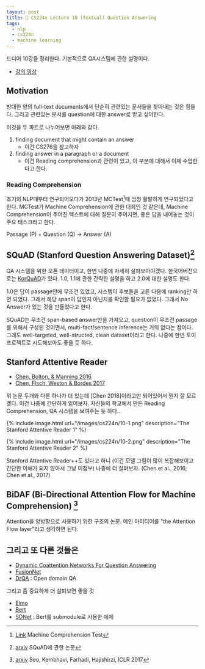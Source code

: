 ```yaml
---
layout: post
title: 📕 CS224n Lecture 10 (Textual) Question Answering
tags:
  - nlp
  - cs224n
  - machine learning
---
```


드디어 10강을 정리한다. 기본적으로 QA시스템에 관한 설명이다.

* [강의 영상](https://www.youtube.com/watch?v=yIdF-17HwSk)

## Motivation

방대한 양의 full-text documents에서 단순히 관련있는 문서들을 찾아내는 것은 힘들다. 그리고 관련있는 문서를 question에 대한 answer로 받고 싶어한다.

이것을 두 파트로 나누어보면 아래와 같다.

1. finding document that might contain an answer
    * 이건 CS276을 참고하자
2. finding answer in a paragraph or a document
    * 이건 Reading comprehension과 관련이 있고, 이 부분에 대해서 이제 수업한다고 한다.

### Reading Comprehension

초기의 NLP때부터 연구되어오다가 2013년 MCTest[^MCTest]때 엄청 활발하게 연구되었다고 한다. MCTest가 Machine Comprehension에 관한 대회인 것 같은데, Machine Comprehension이 주어진 텍스트에 대해 질문이 주어지면, 좋은 답을 내어놓는 것이 주요 태스크라고 한다.

Passage (P) + Question (Q) -> Answer (A)

## SQuAD (Stanford Question Answering Dataset)[^SQuAD]

QA 시스템을 위한 오픈 데이터이고, 한번 나중에 자세히 살펴보아야겠다. 한국어버전으로는 [KorQuAD](https://korquad.github.io)가 있다. 1.0, 1.1에 관한 간략한 설명을 하고 2.0에 대한 설명도 한다.

1.0은 답이 passage안에 무조건 있었고, 시스템이 후보들을 고른 다음에 ranking만 하면 되었다. 그래서 해당 span이 답인지 아닌지를 확인할 필요가 없었다. 그래서 No Answer가 있는 것을 만들었다고 한다.

SQuAD는 무조건 span-based answer만을 가져오고, question이 무조건 passage를 위해서 구성된 것이면서, multi-fact/sentence inference는 거의 없다는 점이다. 그래도 well-targeted, well-structed, clean dataset이라고 한다. 나중에 한번 토이 프로젝트로 시도해보아도 좋을 듯 하다.

## Stanford Attentive Reader

* [Chen, Bolton, & Manning 2016](https://arxiv.org/abs/1606.02858)
* [Chen, Fisch, Weston & Bordes 2017](https://arxiv.org/abs/1704.00051)

위 논문 두개와 다른 하나가 더 있는데 \[Chen 2018]이라고만 되어있어서 뭔지 잘 모르곘다. 이건 나중에 간단하게 읽어보자. 자신들의 학교에서 만든 Reading Comprehension, QA 시스템을 보여주는 듯 하다..

{% include image.html url="/images/cs224n/10-1.png" description="The Stanford Attentive Reader 1" %}

{% include image.html url="/images/cs224n/10-2.png" description="The Stanford Attentive Reader 2" %}

Stanford Attentive Reader++도 있다고 하니 (이건 모델 그림이 많이 복잡해보이고 간단한 이해가 되지 않아서 그냥 미첨부) 나중에 더 살펴보자. (Chen et al., 2016; Chen et al., 2017)

## BiDAF (Bi-Directional Attention Flow for Machine Comprehension) [^BiDAF]

Attention을 양방향으로 사용하기 위한 구조의 논문. 메인 아이디어를 "the Attention Flow layer"라고 생각하면 된다.

## 그리고 또 다른 것들은

* [Dynamic Coattention Networks For Question Answering](https://arxiv.org/abs/1611.01604)
* [FusionNet](https://arxiv.org/abs/1612.05360)
* [DrQA](https://arxiv.org/abs/1704.00051) : Open domain QA

그리고 좀 중요하게 더 살펴보면 좋을 것

* [Elmo](https://arxiv.org/abs/1802.05365)
* [Bert](https://arxiv.org/abs/1810.04805)
* [SDNet](https://arxiv.org/abs/1812.03593) : Bert를 submodule로 사용한 에제

[^MCTest]: [Link](https://www.microsoft.com/en-us/research/publication/mctest-challenge-dataset-open-domain-machine-comprehension-text/) Machine Comprehension Test
[^SQuAD]: [arxiv](https://arxiv.org/abs/1606.05250) SQuAD에 관한 논문
[^BiDAF]: [arxiv](https://arxiv.org/abs/1611.01603) Seo, Kembhavi, Farhadi, Hajishirzi, ICLR 2017
